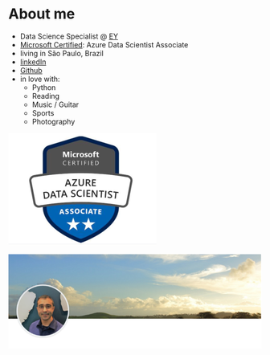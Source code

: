 # About me


- Data Science Specialist @ [EY](https://www.ey.com/)
- [Microsoft Certified](https://www.youracclaim.com/badges/cbf13782-6b8d-4228-9694-a444544ce78e/linked_in): Azure Data Scientist Associate
- living in São Paulo, Brazil
- [linkedIn](https://www.linkedin.com/in/erick-medeiros-anastácio-15241717/)
- [Github](https://github.com/erickfis)
- in love with:
    - Python
    - Reading
    - Music / Guitar
    - Sports
    - Photography


![badge](img/badge.png)

![This is me](img/erickfis3.png)
